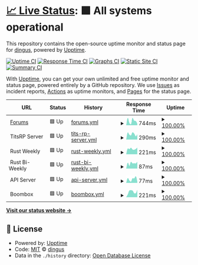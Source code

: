 # [📈 Live Status](https://status.titsrp.com): <!--live status--> **🟩 All systems operational**

This repository contains the open-source uptime monitor and status page for [dingus](https://status.titsrp.com), powered by [Upptime](https://github.com/upptime/upptime).

[![Uptime CI](https://github.com/cdymlr/server-uptime/workflows/Uptime%20CI/badge.svg)](https://github.com/cdymlr/server-uptime/actions?query=workflow%3A%22Uptime+CI%22)
[![Response Time CI](https://github.com/cdymlr/server-uptime/workflows/Response%20Time%20CI/badge.svg)](https://github.com/cdymlr/server-uptime/actions?query=workflow%3A%22Response+Time+CI%22)
[![Graphs CI](https://github.com/cdymlr/server-uptime/workflows/Graphs%20CI/badge.svg)](https://github.com/cdymlr/server-uptime/actions?query=workflow%3A%22Graphs+CI%22)
[![Static Site CI](https://github.com/cdymlr/server-uptime/workflows/Static%20Site%20CI/badge.svg)](https://github.com/cdymlr/server-uptime/actions?query=workflow%3A%22Static+Site+CI%22)
[![Summary CI](https://github.com/cdymlr/server-uptime/workflows/Summary%20CI/badge.svg)](https://github.com/cdymlr/server-uptime/actions?query=workflow%3A%22Summary+CI%22)

With [Upptime](https://upptime.js.org), you can get your own unlimited and free uptime monitor and status page, powered entirely by a GitHub repository. We use [Issues](https://github.com/cdymlr/server-uptime/issues) as incident reports, [Actions](https://github.com/cdymlr/server-uptime/actions) as uptime monitors, and [Pages](https://status.titsrp.com) for the status page.

<!--start: status pages-->
<!-- This summary is generated by Upptime (https://github.com/upptime/upptime) -->
<!-- Do not edit this manually, your changes will be overwritten -->
<!-- prettier-ignore -->
| URL | Status | History | Response Time | Uptime |
| --- | ------ | ------- | ------------- | ------ |
| <img alt="" src="https://favicons.githubusercontent.com/titsrp.com" height="13"> [Forums](https://titsrp.com) | 🟩 Up | [forums.yml](https://github.com/rlpcam/server-uptime/commits/HEAD/history/forums.yml) | <details><summary><img alt="Response time graph" src="./graphs/forums/response-time-week.png" height="20"> 744ms</summary><br><a href="https://status.titsrp.com/history/forums"><img alt="Response time 737" src="https://img.shields.io/endpoint?url=https%3A%2F%2Fraw.githubusercontent.com%2Frlpcam%2Fserver-uptime%2FHEAD%2Fapi%2Fforums%2Fresponse-time.json"></a><br><a href="https://status.titsrp.com/history/forums"><img alt="24-hour response time 257" src="https://img.shields.io/endpoint?url=https%3A%2F%2Fraw.githubusercontent.com%2Frlpcam%2Fserver-uptime%2FHEAD%2Fapi%2Fforums%2Fresponse-time-day.json"></a><br><a href="https://status.titsrp.com/history/forums"><img alt="7-day response time 744" src="https://img.shields.io/endpoint?url=https%3A%2F%2Fraw.githubusercontent.com%2Frlpcam%2Fserver-uptime%2FHEAD%2Fapi%2Fforums%2Fresponse-time-week.json"></a><br><a href="https://status.titsrp.com/history/forums"><img alt="30-day response time 730" src="https://img.shields.io/endpoint?url=https%3A%2F%2Fraw.githubusercontent.com%2Frlpcam%2Fserver-uptime%2FHEAD%2Fapi%2Fforums%2Fresponse-time-month.json"></a><br><a href="https://status.titsrp.com/history/forums"><img alt="1-year response time 737" src="https://img.shields.io/endpoint?url=https%3A%2F%2Fraw.githubusercontent.com%2Frlpcam%2Fserver-uptime%2FHEAD%2Fapi%2Fforums%2Fresponse-time-year.json"></a></details> | <details><summary><a href="https://status.titsrp.com/history/forums">100.00%</a></summary><a href="https://status.titsrp.com/history/forums"><img alt="All-time uptime 99.96%" src="https://img.shields.io/endpoint?url=https%3A%2F%2Fraw.githubusercontent.com%2Frlpcam%2Fserver-uptime%2FHEAD%2Fapi%2Fforums%2Fuptime.json"></a><br><a href="https://status.titsrp.com/history/forums"><img alt="24-hour uptime 100.00%" src="https://img.shields.io/endpoint?url=https%3A%2F%2Fraw.githubusercontent.com%2Frlpcam%2Fserver-uptime%2FHEAD%2Fapi%2Fforums%2Fuptime-day.json"></a><br><a href="https://status.titsrp.com/history/forums"><img alt="7-day uptime 100.00%" src="https://img.shields.io/endpoint?url=https%3A%2F%2Fraw.githubusercontent.com%2Frlpcam%2Fserver-uptime%2FHEAD%2Fapi%2Fforums%2Fuptime-week.json"></a><br><a href="https://status.titsrp.com/history/forums"><img alt="30-day uptime 99.88%" src="https://img.shields.io/endpoint?url=https%3A%2F%2Fraw.githubusercontent.com%2Frlpcam%2Fserver-uptime%2FHEAD%2Fapi%2Fforums%2Fuptime-month.json"></a><br><a href="https://status.titsrp.com/history/forums"><img alt="1-year uptime 99.96%" src="https://img.shields.io/endpoint?url=https%3A%2F%2Fraw.githubusercontent.com%2Frlpcam%2Fserver-uptime%2FHEAD%2Fapi%2Fforums%2Fuptime-year.json"></a></details>
| <img alt="" src="https://www.titsrp.com/images/Gmod-small.ico" height="13"> TitsRP Server | 🟩 Up | [tits-rp-server.yml](https://github.com/rlpcam/server-uptime/commits/HEAD/history/tits-rp-server.yml) | <details><summary><img alt="Response time graph" src="./graphs/tits-rp-server/response-time-week.png" height="20"> 290ms</summary><br><a href="https://status.titsrp.com/history/tits-rp-server"><img alt="Response time 368" src="https://img.shields.io/endpoint?url=https%3A%2F%2Fraw.githubusercontent.com%2Frlpcam%2Fserver-uptime%2FHEAD%2Fapi%2Ftits-rp-server%2Fresponse-time.json"></a><br><a href="https://status.titsrp.com/history/tits-rp-server"><img alt="24-hour response time 276" src="https://img.shields.io/endpoint?url=https%3A%2F%2Fraw.githubusercontent.com%2Frlpcam%2Fserver-uptime%2FHEAD%2Fapi%2Ftits-rp-server%2Fresponse-time-day.json"></a><br><a href="https://status.titsrp.com/history/tits-rp-server"><img alt="7-day response time 290" src="https://img.shields.io/endpoint?url=https%3A%2F%2Fraw.githubusercontent.com%2Frlpcam%2Fserver-uptime%2FHEAD%2Fapi%2Ftits-rp-server%2Fresponse-time-week.json"></a><br><a href="https://status.titsrp.com/history/tits-rp-server"><img alt="30-day response time 331" src="https://img.shields.io/endpoint?url=https%3A%2F%2Fraw.githubusercontent.com%2Frlpcam%2Fserver-uptime%2FHEAD%2Fapi%2Ftits-rp-server%2Fresponse-time-month.json"></a><br><a href="https://status.titsrp.com/history/tits-rp-server"><img alt="1-year response time 368" src="https://img.shields.io/endpoint?url=https%3A%2F%2Fraw.githubusercontent.com%2Frlpcam%2Fserver-uptime%2FHEAD%2Fapi%2Ftits-rp-server%2Fresponse-time-year.json"></a></details> | <details><summary><a href="https://status.titsrp.com/history/tits-rp-server">100.00%</a></summary><a href="https://status.titsrp.com/history/tits-rp-server"><img alt="All-time uptime 99.98%" src="https://img.shields.io/endpoint?url=https%3A%2F%2Fraw.githubusercontent.com%2Frlpcam%2Fserver-uptime%2FHEAD%2Fapi%2Ftits-rp-server%2Fuptime.json"></a><br><a href="https://status.titsrp.com/history/tits-rp-server"><img alt="24-hour uptime 100.00%" src="https://img.shields.io/endpoint?url=https%3A%2F%2Fraw.githubusercontent.com%2Frlpcam%2Fserver-uptime%2FHEAD%2Fapi%2Ftits-rp-server%2Fuptime-day.json"></a><br><a href="https://status.titsrp.com/history/tits-rp-server"><img alt="7-day uptime 100.00%" src="https://img.shields.io/endpoint?url=https%3A%2F%2Fraw.githubusercontent.com%2Frlpcam%2Fserver-uptime%2FHEAD%2Fapi%2Ftits-rp-server%2Fuptime-week.json"></a><br><a href="https://status.titsrp.com/history/tits-rp-server"><img alt="30-day uptime 100.00%" src="https://img.shields.io/endpoint?url=https%3A%2F%2Fraw.githubusercontent.com%2Frlpcam%2Fserver-uptime%2FHEAD%2Fapi%2Ftits-rp-server%2Fuptime-month.json"></a><br><a href="https://status.titsrp.com/history/tits-rp-server"><img alt="1-year uptime 99.98%" src="https://img.shields.io/endpoint?url=https%3A%2F%2Fraw.githubusercontent.com%2Frlpcam%2Fserver-uptime%2FHEAD%2Fapi%2Ftits-rp-server%2Fuptime-year.json"></a></details>
| <img alt="" src="https://www.titsrp.com/images/rust_94773.ico" height="13"> Rust Weekly | 🟩 Up | [rust-weekly.yml](https://github.com/rlpcam/server-uptime/commits/HEAD/history/rust-weekly.yml) | <details><summary><img alt="Response time graph" src="./graphs/rust-weekly/response-time-week.png" height="20"> 221ms</summary><br><a href="https://status.titsrp.com/history/rust-weekly"><img alt="Response time 266" src="https://img.shields.io/endpoint?url=https%3A%2F%2Fraw.githubusercontent.com%2Frlpcam%2Fserver-uptime%2FHEAD%2Fapi%2Frust-weekly%2Fresponse-time.json"></a><br><a href="https://status.titsrp.com/history/rust-weekly"><img alt="24-hour response time 267" src="https://img.shields.io/endpoint?url=https%3A%2F%2Fraw.githubusercontent.com%2Frlpcam%2Fserver-uptime%2FHEAD%2Fapi%2Frust-weekly%2Fresponse-time-day.json"></a><br><a href="https://status.titsrp.com/history/rust-weekly"><img alt="7-day response time 221" src="https://img.shields.io/endpoint?url=https%3A%2F%2Fraw.githubusercontent.com%2Frlpcam%2Fserver-uptime%2FHEAD%2Fapi%2Frust-weekly%2Fresponse-time-week.json"></a><br><a href="https://status.titsrp.com/history/rust-weekly"><img alt="30-day response time 249" src="https://img.shields.io/endpoint?url=https%3A%2F%2Fraw.githubusercontent.com%2Frlpcam%2Fserver-uptime%2FHEAD%2Fapi%2Frust-weekly%2Fresponse-time-month.json"></a><br><a href="https://status.titsrp.com/history/rust-weekly"><img alt="1-year response time 266" src="https://img.shields.io/endpoint?url=https%3A%2F%2Fraw.githubusercontent.com%2Frlpcam%2Fserver-uptime%2FHEAD%2Fapi%2Frust-weekly%2Fresponse-time-year.json"></a></details> | <details><summary><a href="https://status.titsrp.com/history/rust-weekly">100.00%</a></summary><a href="https://status.titsrp.com/history/rust-weekly"><img alt="All-time uptime 99.95%" src="https://img.shields.io/endpoint?url=https%3A%2F%2Fraw.githubusercontent.com%2Frlpcam%2Fserver-uptime%2FHEAD%2Fapi%2Frust-weekly%2Fuptime.json"></a><br><a href="https://status.titsrp.com/history/rust-weekly"><img alt="24-hour uptime 100.00%" src="https://img.shields.io/endpoint?url=https%3A%2F%2Fraw.githubusercontent.com%2Frlpcam%2Fserver-uptime%2FHEAD%2Fapi%2Frust-weekly%2Fuptime-day.json"></a><br><a href="https://status.titsrp.com/history/rust-weekly"><img alt="7-day uptime 100.00%" src="https://img.shields.io/endpoint?url=https%3A%2F%2Fraw.githubusercontent.com%2Frlpcam%2Fserver-uptime%2FHEAD%2Fapi%2Frust-weekly%2Fuptime-week.json"></a><br><a href="https://status.titsrp.com/history/rust-weekly"><img alt="30-day uptime 100.00%" src="https://img.shields.io/endpoint?url=https%3A%2F%2Fraw.githubusercontent.com%2Frlpcam%2Fserver-uptime%2FHEAD%2Fapi%2Frust-weekly%2Fuptime-month.json"></a><br><a href="https://status.titsrp.com/history/rust-weekly"><img alt="1-year uptime 99.95%" src="https://img.shields.io/endpoint?url=https%3A%2F%2Fraw.githubusercontent.com%2Frlpcam%2Fserver-uptime%2FHEAD%2Fapi%2Frust-weekly%2Fuptime-year.json"></a></details>
| <img alt="" src="https://www.titsrp.com/images/rust_94773.ico" height="13"> Rust Bi-Weekly | 🟩 Up | [rust-bi-weekly.yml](https://github.com/rlpcam/server-uptime/commits/HEAD/history/rust-bi-weekly.yml) | <details><summary><img alt="Response time graph" src="./graphs/rust-bi-weekly/response-time-week.png" height="20"> 87ms</summary><br><a href="https://status.titsrp.com/history/rust-bi-weekly"><img alt="Response time 104" src="https://img.shields.io/endpoint?url=https%3A%2F%2Fraw.githubusercontent.com%2Frlpcam%2Fserver-uptime%2FHEAD%2Fapi%2Frust-bi-weekly%2Fresponse-time.json"></a><br><a href="https://status.titsrp.com/history/rust-bi-weekly"><img alt="24-hour response time 109" src="https://img.shields.io/endpoint?url=https%3A%2F%2Fraw.githubusercontent.com%2Frlpcam%2Fserver-uptime%2FHEAD%2Fapi%2Frust-bi-weekly%2Fresponse-time-day.json"></a><br><a href="https://status.titsrp.com/history/rust-bi-weekly"><img alt="7-day response time 87" src="https://img.shields.io/endpoint?url=https%3A%2F%2Fraw.githubusercontent.com%2Frlpcam%2Fserver-uptime%2FHEAD%2Fapi%2Frust-bi-weekly%2Fresponse-time-week.json"></a><br><a href="https://status.titsrp.com/history/rust-bi-weekly"><img alt="30-day response time 93" src="https://img.shields.io/endpoint?url=https%3A%2F%2Fraw.githubusercontent.com%2Frlpcam%2Fserver-uptime%2FHEAD%2Fapi%2Frust-bi-weekly%2Fresponse-time-month.json"></a><br><a href="https://status.titsrp.com/history/rust-bi-weekly"><img alt="1-year response time 104" src="https://img.shields.io/endpoint?url=https%3A%2F%2Fraw.githubusercontent.com%2Frlpcam%2Fserver-uptime%2FHEAD%2Fapi%2Frust-bi-weekly%2Fresponse-time-year.json"></a></details> | <details><summary><a href="https://status.titsrp.com/history/rust-bi-weekly">100.00%</a></summary><a href="https://status.titsrp.com/history/rust-bi-weekly"><img alt="All-time uptime 99.96%" src="https://img.shields.io/endpoint?url=https%3A%2F%2Fraw.githubusercontent.com%2Frlpcam%2Fserver-uptime%2FHEAD%2Fapi%2Frust-bi-weekly%2Fuptime.json"></a><br><a href="https://status.titsrp.com/history/rust-bi-weekly"><img alt="24-hour uptime 100.00%" src="https://img.shields.io/endpoint?url=https%3A%2F%2Fraw.githubusercontent.com%2Frlpcam%2Fserver-uptime%2FHEAD%2Fapi%2Frust-bi-weekly%2Fuptime-day.json"></a><br><a href="https://status.titsrp.com/history/rust-bi-weekly"><img alt="7-day uptime 100.00%" src="https://img.shields.io/endpoint?url=https%3A%2F%2Fraw.githubusercontent.com%2Frlpcam%2Fserver-uptime%2FHEAD%2Fapi%2Frust-bi-weekly%2Fuptime-week.json"></a><br><a href="https://status.titsrp.com/history/rust-bi-weekly"><img alt="30-day uptime 100.00%" src="https://img.shields.io/endpoint?url=https%3A%2F%2Fraw.githubusercontent.com%2Frlpcam%2Fserver-uptime%2FHEAD%2Fapi%2Frust-bi-weekly%2Fuptime-month.json"></a><br><a href="https://status.titsrp.com/history/rust-bi-weekly"><img alt="1-year uptime 99.96%" src="https://img.shields.io/endpoint?url=https%3A%2F%2Fraw.githubusercontent.com%2Frlpcam%2Fserver-uptime%2FHEAD%2Fapi%2Frust-bi-weekly%2Fuptime-year.json"></a></details>
| <img alt="" src="https://www.titsrp.com/images/api_icon.svg" height="13"> API Server | 🟩 Up | [api-server.yml](https://github.com/rlpcam/server-uptime/commits/HEAD/history/api-server.yml) | <details><summary><img alt="Response time graph" src="./graphs/api-server/response-time-week.png" height="20"> 77ms</summary><br><a href="https://status.titsrp.com/history/api-server"><img alt="Response time 197" src="https://img.shields.io/endpoint?url=https%3A%2F%2Fraw.githubusercontent.com%2Frlpcam%2Fserver-uptime%2FHEAD%2Fapi%2Fapi-server%2Fresponse-time.json"></a><br><a href="https://status.titsrp.com/history/api-server"><img alt="24-hour response time 25" src="https://img.shields.io/endpoint?url=https%3A%2F%2Fraw.githubusercontent.com%2Frlpcam%2Fserver-uptime%2FHEAD%2Fapi%2Fapi-server%2Fresponse-time-day.json"></a><br><a href="https://status.titsrp.com/history/api-server"><img alt="7-day response time 77" src="https://img.shields.io/endpoint?url=https%3A%2F%2Fraw.githubusercontent.com%2Frlpcam%2Fserver-uptime%2FHEAD%2Fapi%2Fapi-server%2Fresponse-time-week.json"></a><br><a href="https://status.titsrp.com/history/api-server"><img alt="30-day response time 63" src="https://img.shields.io/endpoint?url=https%3A%2F%2Fraw.githubusercontent.com%2Frlpcam%2Fserver-uptime%2FHEAD%2Fapi%2Fapi-server%2Fresponse-time-month.json"></a><br><a href="https://status.titsrp.com/history/api-server"><img alt="1-year response time 197" src="https://img.shields.io/endpoint?url=https%3A%2F%2Fraw.githubusercontent.com%2Frlpcam%2Fserver-uptime%2FHEAD%2Fapi%2Fapi-server%2Fresponse-time-year.json"></a></details> | <details><summary><a href="https://status.titsrp.com/history/api-server">100.00%</a></summary><a href="https://status.titsrp.com/history/api-server"><img alt="All-time uptime 99.97%" src="https://img.shields.io/endpoint?url=https%3A%2F%2Fraw.githubusercontent.com%2Frlpcam%2Fserver-uptime%2FHEAD%2Fapi%2Fapi-server%2Fuptime.json"></a><br><a href="https://status.titsrp.com/history/api-server"><img alt="24-hour uptime 100.00%" src="https://img.shields.io/endpoint?url=https%3A%2F%2Fraw.githubusercontent.com%2Frlpcam%2Fserver-uptime%2FHEAD%2Fapi%2Fapi-server%2Fuptime-day.json"></a><br><a href="https://status.titsrp.com/history/api-server"><img alt="7-day uptime 100.00%" src="https://img.shields.io/endpoint?url=https%3A%2F%2Fraw.githubusercontent.com%2Frlpcam%2Fserver-uptime%2FHEAD%2Fapi%2Fapi-server%2Fuptime-week.json"></a><br><a href="https://status.titsrp.com/history/api-server"><img alt="30-day uptime 100.00%" src="https://img.shields.io/endpoint?url=https%3A%2F%2Fraw.githubusercontent.com%2Frlpcam%2Fserver-uptime%2FHEAD%2Fapi%2Fapi-server%2Fuptime-month.json"></a><br><a href="https://status.titsrp.com/history/api-server"><img alt="1-year uptime 99.97%" src="https://img.shields.io/endpoint?url=https%3A%2F%2Fraw.githubusercontent.com%2Frlpcam%2Fserver-uptime%2FHEAD%2Fapi%2Fapi-server%2Fuptime-year.json"></a></details>
| <img alt="" src="https://www.titsrp.com/images/audio.svg" height="13"> Boombox | 🟩 Up | [boombox.yml](https://github.com/rlpcam/server-uptime/commits/HEAD/history/boombox.yml) | <details><summary><img alt="Response time graph" src="./graphs/boombox/response-time-week.png" height="20"> 221ms</summary><br><a href="https://status.titsrp.com/history/boombox"><img alt="Response time 226" src="https://img.shields.io/endpoint?url=https%3A%2F%2Fraw.githubusercontent.com%2Frlpcam%2Fserver-uptime%2FHEAD%2Fapi%2Fboombox%2Fresponse-time.json"></a><br><a href="https://status.titsrp.com/history/boombox"><img alt="24-hour response time 295" src="https://img.shields.io/endpoint?url=https%3A%2F%2Fraw.githubusercontent.com%2Frlpcam%2Fserver-uptime%2FHEAD%2Fapi%2Fboombox%2Fresponse-time-day.json"></a><br><a href="https://status.titsrp.com/history/boombox"><img alt="7-day response time 221" src="https://img.shields.io/endpoint?url=https%3A%2F%2Fraw.githubusercontent.com%2Frlpcam%2Fserver-uptime%2FHEAD%2Fapi%2Fboombox%2Fresponse-time-week.json"></a><br><a href="https://status.titsrp.com/history/boombox"><img alt="30-day response time 268" src="https://img.shields.io/endpoint?url=https%3A%2F%2Fraw.githubusercontent.com%2Frlpcam%2Fserver-uptime%2FHEAD%2Fapi%2Fboombox%2Fresponse-time-month.json"></a><br><a href="https://status.titsrp.com/history/boombox"><img alt="1-year response time 226" src="https://img.shields.io/endpoint?url=https%3A%2F%2Fraw.githubusercontent.com%2Frlpcam%2Fserver-uptime%2FHEAD%2Fapi%2Fboombox%2Fresponse-time-year.json"></a></details> | <details><summary><a href="https://status.titsrp.com/history/boombox">100.00%</a></summary><a href="https://status.titsrp.com/history/boombox"><img alt="All-time uptime 99.94%" src="https://img.shields.io/endpoint?url=https%3A%2F%2Fraw.githubusercontent.com%2Frlpcam%2Fserver-uptime%2FHEAD%2Fapi%2Fboombox%2Fuptime.json"></a><br><a href="https://status.titsrp.com/history/boombox"><img alt="24-hour uptime 100.00%" src="https://img.shields.io/endpoint?url=https%3A%2F%2Fraw.githubusercontent.com%2Frlpcam%2Fserver-uptime%2FHEAD%2Fapi%2Fboombox%2Fuptime-day.json"></a><br><a href="https://status.titsrp.com/history/boombox"><img alt="7-day uptime 100.00%" src="https://img.shields.io/endpoint?url=https%3A%2F%2Fraw.githubusercontent.com%2Frlpcam%2Fserver-uptime%2FHEAD%2Fapi%2Fboombox%2Fuptime-week.json"></a><br><a href="https://status.titsrp.com/history/boombox"><img alt="30-day uptime 100.00%" src="https://img.shields.io/endpoint?url=https%3A%2F%2Fraw.githubusercontent.com%2Frlpcam%2Fserver-uptime%2FHEAD%2Fapi%2Fboombox%2Fuptime-month.json"></a><br><a href="https://status.titsrp.com/history/boombox"><img alt="1-year uptime 99.94%" src="https://img.shields.io/endpoint?url=https%3A%2F%2Fraw.githubusercontent.com%2Frlpcam%2Fserver-uptime%2FHEAD%2Fapi%2Fboombox%2Fuptime-year.json"></a></details>

<!--end: status pages-->

[**Visit our status website →**](https://status.titsrp.com)

## 📄 License

- Powered by: [Upptime](https://github.com/upptime/upptime)
- Code: [MIT](./LICENSE) © [dingus](https://status.titsrp.com)
- Data in the `./history` directory: [Open Database License](https://opendatacommons.org/licenses/odbl/1-0/)

